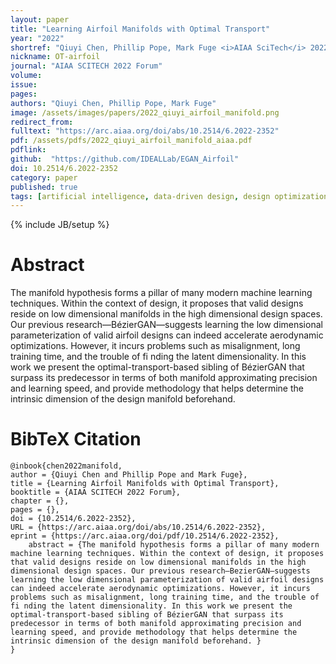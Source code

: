 ```yaml
---
layout: paper
title: "Learning Airfoil Manifolds with Optimal Transport"
year: "2022"
shortref: "Qiuyi Chen, Phillip Pope, Mark Fuge <i>AIAA SciTech</i> 2022"
nickname: OT-airfoil
journal: "AIAA SCITECH 2022 Forum"
volume: 
issue: 
pages: 
authors: "Qiuyi Chen, Phillip Pope, Mark Fuge"
image: /assets/images/papers/2022_qiuyi_airfoil_manifold.png
redirect_from: 
fulltext: "https://arc.aiaa.org/doi/abs/10.2514/6.2022-2352"
pdf: /assets/pdfs/2022_qiuyi_airfoil_manifold_aiaa.pdf
pdflink: 
github:  "https://github.com/IDEALLab/EGAN_Airfoil"
doi: 10.2514/6.2022-2352
category: paper
published: true
tags: [artificial intelligence, data-driven design, design optimization, machine learning, manifold learning]
---
```

{% include JB/setup %}

# Abstract 

The manifold hypothesis forms a pillar of many modern machine learning techniques. Within the context of design, it proposes that valid designs reside on low dimensional manifolds in the high dimensional design spaces. Our previous research—BézierGAN—suggests learning
the low dimensional parameterization of valid airfoil designs can indeed accelerate aerodynamic optimizations. However, it incurs problems such as misalignment, long training time, and the trouble of fi nding the latent dimensionality. In this work we present the optimal-transport-based sibling of BézierGAN that surpass its predecessor in terms of both manifold approximating precision and learning speed, and provide methodology that helps determine the intrinsic dimension of the design manifold beforehand.


# BibTeX Citation

```
@inbook{chen2022manifold,
author = {Qiuyi Chen and Phillip Pope and Mark Fuge},
title = {Learning Airfoil Manifolds with Optimal Transport},
booktitle = {AIAA SCITECH 2022 Forum},
chapter = {},
pages = {},
doi = {10.2514/6.2022-2352},
URL = {https://arc.aiaa.org/doi/abs/10.2514/6.2022-2352},
eprint = {https://arc.aiaa.org/doi/pdf/10.2514/6.2022-2352},
    abstract = {The manifold hypothesis forms a pillar of many modern machine learning techniques. Within the context of design, it proposes that valid designs reside on low dimensional manifolds in the high dimensional design spaces. Our previous research—BezierGAN—suggests learning the low dimensional parameterization of valid airfoil designs can indeed accelerate aerodynamic optimizations. However, it incurs problems such as misalignment, long training time, and the trouble of fi nding the latent dimensionality. In this work we present the optimal-transport-based sibling of BézierGAN that surpass its predecessor in terms of both manifold approximating precision and learning speed, and provide methodology that helps determine the intrinsic dimension of the design manifold beforehand. }
}
```
